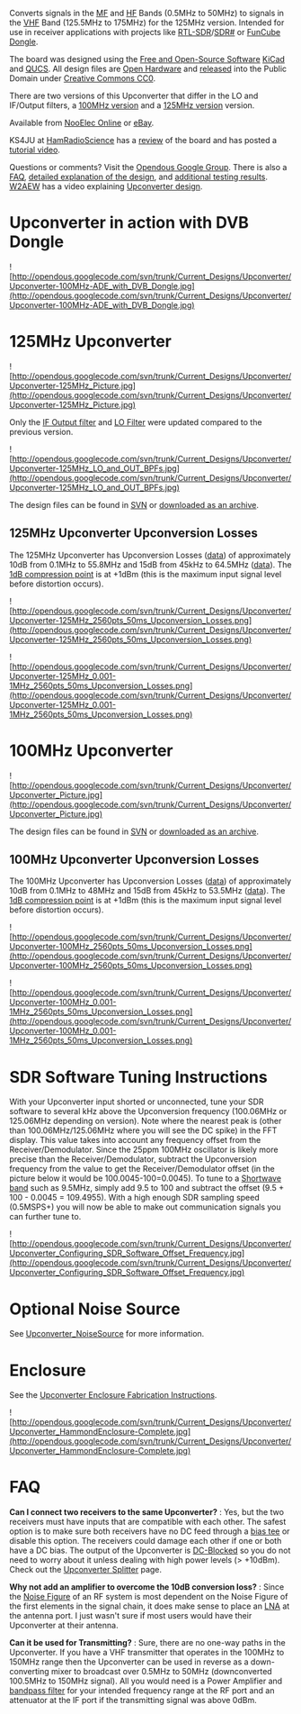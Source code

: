 Converts signals in the [MF](http://en.wikipedia.org/wiki/Medium_frequency) and [HF](http://en.wikipedia.org/wiki/High_frequency) Bands (0.5MHz to 50MHz) to signals in the [VHF](http://en.wikipedia.org/wiki/Very_high_frequency) Band (125.5MHz to 175MHz) for the 125MHz version.  Intended for use in receiver applications with projects like [RTL-SDR](http://sdr.osmocom.org/trac/wiki/rtl-sdr)/[SDR#](http://sdrsharp.com/) or [FunCube Dongle](http://www.funcubedongle.com/).

The board was designed using the [Free and Open-Source Software](http://en.wikipedia.org/wiki/Free_and_open-source_software) [KiCad](http://iut-tice.ujf-grenoble.fr/kicad/) and [QUCS](http://qucs.sourceforge.net/).  All design files are [Open Hardware](http://freedomdefined.org/OSHW) and [released](http://code.google.com/p/opendous/source/browse/trunk/Current_Designs/Upconverter/License.txt) into the Public Domain under [Creative Commons CC0](http://creativecommons.org/publicdomain/zero/1.0/).

There are two versions of this Upconverter that differ in the LO and IF/Output filters, a [100MHz version](#100MHz_Upconverter.md) and a [125MHz version](#125MHz_Upconverter.md) version.

Available from [NooElec Online](http://www.nooelec.com/store/software-defined-radio/ham-it-up-v1-0-rf-upconverter-for-software-defined-radio.html) or [eBay](http://www.ebay.com/itm/Ham-It-Up-v1-0-RF-Upconverter-For-SDR-Funcube-RTLSDR-MF-HF-Converter-E4000-/150916970582).

KS4JU at [HamRadioScience](http://www.hamradioscience.com) has a [review](http://www.hamradioscience.com/ham-it-up-hf-converter/) of the board and has posted a [tutorial video](http://www.youtube.com/watch?v=Rnof4xGkdAo).

Questions or comments? Visit the [Opendous Google Group](http://groups.google.com/group/opendous).  There is also a [FAQ](http://code.google.com/p/opendous/wiki/Upconverter#FAQ), [detailed explanation of the design](Upconverter_Design_Details.md), and [additional testing results](Upconverter_Testing.md).  [W2AEW](https://www.youtube.com/channel/UCiqd3GLTluk2s_IBt7p_LjA) has a video explaining [Upconverter design](https://www.youtube.com/watch?v=a4p8XInX5ZA).

# Upconverter in action with DVB Dongle #

![http://opendous.googlecode.com/svn/trunk/Current_Designs/Upconverter/Upconverter-100MHz-ADE_with_DVB_Dongle.jpg](http://opendous.googlecode.com/svn/trunk/Current_Designs/Upconverter/Upconverter-100MHz-ADE_with_DVB_Dongle.jpg)


# 125MHz Upconverter #

![http://opendous.googlecode.com/svn/trunk/Current_Designs/Upconverter/Upconverter-125MHz_Picture.jpg](http://opendous.googlecode.com/svn/trunk/Current_Designs/Upconverter/Upconverter-125MHz_Picture.jpg)

Only the [IF Output filter](http://code.google.com/p/opendous/wiki/Upconverter_Design_Details#125MHz_IF_Output_Band-pass_Filter) and [LO Filter](http://code.google.com/p/opendous/wiki/Upconverter_Design_Details#125MHz_LO_Band-pass_Filter) were updated compared to the previous version.

![http://opendous.googlecode.com/svn/trunk/Current_Designs/Upconverter/Upconverter-125MHz_LO_and_OUT_BPFs.jpg](http://opendous.googlecode.com/svn/trunk/Current_Designs/Upconverter/Upconverter-125MHz_LO_and_OUT_BPFs.jpg)

The design files can be found in [SVN](http://code.google.com/p/opendous/source/browse/trunk/Current_Designs/Upconverter/) or [downloaded as an archive](http://opendous.googlecode.com/files/Upconverter-125MHz-ADE_r2012-12-18.zip).


## 125MHz Upconverter Upconversion Losses ##

The 125MHz Upconverter has Upconversion Losses ([data](http://code.google.com/p/opendous/source/browse/trunk/Current_Designs/Upconverter/Upconverter-125MHz_2560pts_50ms_Upconversion_Losses.s1p)) of approximately 10dB from 0.1MHz to 55.8MHz and 15dB from 45kHz to 64.5MHz ([data](http://code.google.com/p/opendous/source/browse/trunk/Current_Designs/Upconverter/Upconverter-125MHz_0.001-1MHz_2560pts_50ms_Upconversion_Losses.s1p)).  The [1dB compression point](http://www.minicircuits.com/app/AN00-009.pdf) is at +1dBm (this is the maximum input signal level before distortion occurs).

![http://opendous.googlecode.com/svn/trunk/Current_Designs/Upconverter/Upconverter-125MHz_2560pts_50ms_Upconversion_Losses.png](http://opendous.googlecode.com/svn/trunk/Current_Designs/Upconverter/Upconverter-125MHz_2560pts_50ms_Upconversion_Losses.png)

![http://opendous.googlecode.com/svn/trunk/Current_Designs/Upconverter/Upconverter-125MHz_0.001-1MHz_2560pts_50ms_Upconversion_Losses.png](http://opendous.googlecode.com/svn/trunk/Current_Designs/Upconverter/Upconverter-125MHz_0.001-1MHz_2560pts_50ms_Upconversion_Losses.png)



# 100MHz Upconverter #

![http://opendous.googlecode.com/svn/trunk/Current_Designs/Upconverter/Upconverter_Picture.jpg](http://opendous.googlecode.com/svn/trunk/Current_Designs/Upconverter/Upconverter_Picture.jpg)

The design files can be found in [SVN](http://code.google.com/p/opendous/source/browse/trunk/Current_Designs/Upconverter/) or [downloaded as an archive](http://opendous.googlecode.com/files/Upconverter-100MHz-ADE_Design_Files_Rev2012-09-02.zip).

## 100MHz Upconverter Upconversion Losses ##

The 100MHz Upconverter has Upconversion Losses ([data](http://code.google.com/p/opendous/source/browse/trunk/Current_Designs/Upconverter/Upconverter-100MHz_2560pts_50ms_Upconversion_Losses.s1p)) of approximately 10dB from 0.1MHz to 48MHz and 15dB from 45kHz to 53.5MHz ([data](http://code.google.com/p/opendous/source/browse/trunk/Current_Designs/Upconverter/Upconverter-100MHz_0.001-1MHz_2560pts_50ms_Upconversion_Losses.s1p)).  The [1dB compression point](http://www.minicircuits.com/app/AN00-009.pdf) is at +1dBm (this is the maximum input signal level before distortion occurs).

![http://opendous.googlecode.com/svn/trunk/Current_Designs/Upconverter/Upconverter-100MHz_2560pts_50ms_Upconversion_Losses.png](http://opendous.googlecode.com/svn/trunk/Current_Designs/Upconverter/Upconverter-100MHz_2560pts_50ms_Upconversion_Losses.png)

![http://opendous.googlecode.com/svn/trunk/Current_Designs/Upconverter/Upconverter-100MHz_0.001-1MHz_2560pts_50ms_Upconversion_Losses.png](http://opendous.googlecode.com/svn/trunk/Current_Designs/Upconverter/Upconverter-100MHz_0.001-1MHz_2560pts_50ms_Upconversion_Losses.png)


# SDR Software Tuning Instructions #

With your Upconverter input shorted or unconnected, tune your SDR software to several kHz above the Upconversion frequency (100.06MHz or 125.06MHz depending on version).  Note where the nearest peak is (other than 100.06MHz/125.06MHz where you will see the DC spike) in the FFT display.  This value takes into account any frequency offset from the Receiver/Demodulator.  Since the 25ppm 100MHz oscillator is likely more precise than the Receiver/Demodulator, subtract the Upconversion frequency from the value to get the Receiver/Demodulator offset (in the picture below it would be 100.0045-100=0.0045).  To tune to a [Shortwave band](http://en.wikipedia.org/wiki/Shortwave_bands) such as 9.5MHz, simply add 9.5 to 100 and subtract the offset (9.5 + 100 - 0.0045 = 109.4955).  With a high enough SDR sampling speed (0.5MSPS+) you will now be able to make out communication signals you can further tune to.

![http://opendous.googlecode.com/svn/trunk/Current_Designs/Upconverter/Upconverter_Configuring_SDR_Software_Offset_Frequency.jpg](http://opendous.googlecode.com/svn/trunk/Current_Designs/Upconverter/Upconverter_Configuring_SDR_Software_Offset_Frequency.jpg)

# Optional Noise Source #

See [Upconverter\_NoiseSource](Upconverter_NoiseSource.md) for more information.


# Enclosure #

See the [Upconverter Enclosure Fabrication Instructions](Upconverter_Enclosure.md).

![http://opendous.googlecode.com/svn/trunk/Current_Designs/Upconverter/Upconverter_HammondEnclosure-Complete.jpg](http://opendous.googlecode.com/svn/trunk/Current_Designs/Upconverter/Upconverter_HammondEnclosure-Complete.jpg)


# FAQ #

**Can I connect two receivers to the same Upconverter?** : Yes, but the two receivers must have inputs that are compatible with each other.  The safest option is to make sure both receivers have no DC feed through a [bias tee](http://en.wikipedia.org/wiki/Bias_tee) or disable this option.  The receivers could damage each other if one or both have a DC bias.  The output of the Upconverter is [DC-Blocked](http://en.wikipedia.org/wiki/DC_block) so you do not need to worry about it unless dealing with high power levels (> +10dBm). Check out the [Upconverter Splitter](Upconverter_Splitter.md) page.

**Why not add an amplifier to overcome the 10dB conversion loss?** : Since the [Noise Figure](http://en.wikipedia.org/wiki/Noise_figure) of an RF system is most dependent on the Noise Figure of the first elements in the signal chain, it does make sense to place an [LNA](http://en.wikipedia.org/wiki/Low_noise_amplifier) at the antenna port.  I just wasn't sure if most users would have their Upconverter at their antenna.

**Can it be used for Transmitting?** : Sure, there are no one-way paths in the Upconverter.  If you have a VHF transmitter that operates in the 100MHz to 150MHz range then the Upconverter can be used in reverse as a down-converting mixer to broadcast over 0.5MHz to 50MHz (downconverted 100.5MHz to 150MHz signal).  All you would need is a Power Amplifier and [bandpass filter](http://en.wikipedia.org/wiki/Bandpass) for your intended frequency range at the RF port and an attenuator at the IF port if the transmitting signal was above 0dBm.